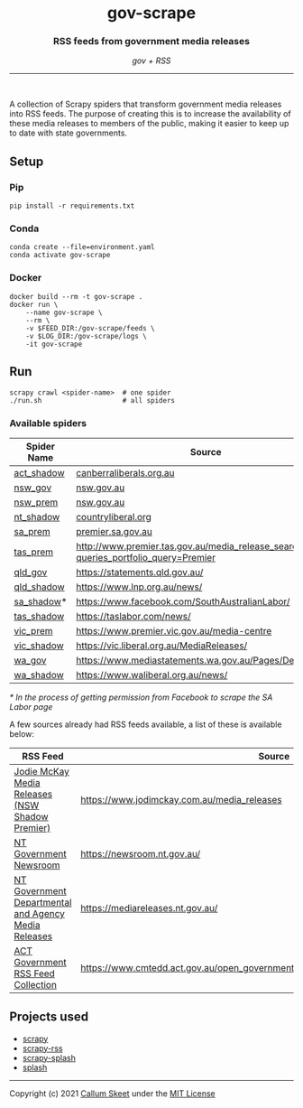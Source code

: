 <h1 align="center"><b>gov-scrape</b></h1>
<h3 align="center"><b>RSS feeds from government media releases</b></h3>
<p align="center">
    <i>gov + RSS</i>
</p>

---

<br>

A collection of Scrapy spiders that transform government media releases into
RSS feeds. The purpose of creating this is to increase the availability of these media releases to members of the public, making it easier to keep up to date with state governments.

## Setup

### Pip

```shell
pip install -r requirements.txt
```

### Conda

```shell
conda create --file=environment.yaml
conda activate gov-scrape
```

### Docker

```shell
docker build --rm -t gov-scrape .
docker run \
    --name gov-scrape \
    --rm \
    -v $FEED_DIR:/gov-scrape/feeds \
    -v $LOG_DIR:/gov-scrape/logs \
    -it gov-scrape
```

## Run

```shell
scrapy crawl <spider-name>  # one spider
./run.sh                    # all spiders
```

### Available spiders

| Spider Name                                             | Source                                                                             |
| ------------------------------------------------------- | ---------------------------------------------------------------------------------- |
| [act_shadow](./gov_scrape/spiders/act_shadow_spider.py) | [canberraliberals.org.au](https://canberraliberals.org.au/news)                    |
| [nsw_gov](./gov_scrape/spiders/nsw_gov_spider.py)       | [nsw.gov.au](https://www.nsw.gov.au/news)                                          |
| [nsw_prem](./gov_scrape/spiders/nsw_prem_spider.py)     | [nsw.gov.au](https://www.nsw.gov.au/media-releases)                                |
| [nt_shadow](./gov_scrape/spiders/nt_shadow_spider.py)   | [countryliberal.org](http://www.countryliberal.org/)                               |
| [sa_prem](./gov_scrape/spiders/sa_prem_spider.py)       | [premier.sa.gov.au](https://www.premier.sa.gov.au/news/media-releases)             |
| [tas_prem](./gov_scrape/spiders/tas_prem_spider.py)     | http://www.premier.tas.gov.au/media_release_search?queries_portfolio_query=Premier |
| [qld_gov](./gov_scrape/spiders/qld_gov_spider.py)       | https://statements.qld.gov.au/                                                     |
| [qld_shadow](./gov_scrape/spiders/qld_shadow_spider.py) | https://www.lnp.org.au/news/                                                       |
| [sa_shadow](./gov_scrape/spiders/sa_shadow_spider.py)\* | https://www.facebook.com/SouthAustralianLabor/                                     |
| [tas_shadow](./gov_scrape/spiders/tas_shadow_spider.py) | https://taslabor.com/news/                                                         |
| [vic_prem](./gov_scrape/spiders/vic_prem_spider.py)     | https://www.premier.vic.gov.au/media-centre                                        |
| [vic_shadow](./gov_scrape/spiders/vic_shadow_spider.py) | https://vic.liberal.org.au/MediaReleases/                                          |
| [wa_gov](./gov_scrape/spiders/wa_gov_spider.py)         | https://www.mediastatements.wa.gov.au/Pages/Default.aspx                           |
| [wa_shadow](./gov_scrape/spiders/wa_shadow_spider.py)   | https://www.waliberal.org.au/news/                                                 |

_\* In the process of getting permission from Facebook to scrape the SA Labor page_

A few sources already had RSS feeds available, a list of these is available below:

| RSS Feed                                                                                                                                             | Source                                                                             |
| ---------------------------------------------------------------------------------------------------------------------------------------------------- | ---------------------------------------------------------------------------------- |
| [Jodie McKay Media Releases (NSW Shadow Premier)](https://www.jodimckay.com.au/media_releases.rss)                                                   | https://www.jodimckay.com.au/media_releases                                        |
| [NT Government Newsroom](https://newsroom.nt.gov.au/api/RSS/NewsroomIndex)                                                                           | https://newsroom.nt.gov.au/                                                        |
| [NT Government Departmental and Agency Media Releases](https://mediareleases.nt.gov.au/api/RSS/MediaReleasesIndex)                                   | https://mediareleases.nt.gov.au/                                                   |
| [ACT Government RSS Feed Collection](https://www.cmtedd.act.gov.au/open_government/inform/act_government_media_releases/all_media_release_rss_feeds) | https://www.cmtedd.act.gov.au/open_government/inform/act_government_media_releases |

## Projects used

- [scrapy](https://github.com/scrapy/scrapy)
- [scrapy-rss](https://github.com/woxcab/scrapy_rss)
- [scrapy-splash](https://github.com/scrapy-plugins/scrapy-splash)
- [splash](https://github.com/scrapinghub/splash)

---

Copyright (c) 2021 [Callum Skeet](https://github.com/callumskeet) under the [MIT License](./LICENSE)
